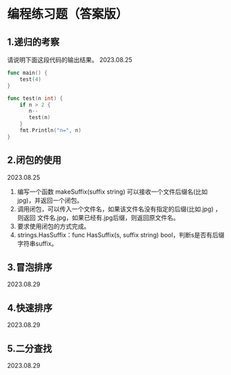 # 编程练习题（答案版）

## 1.递归的考察

请说明下面这段代码的输出结果。 2023.08.25

```go
func main() {
	test(4)
}

func test(n int) {
    if n > 2 {
       n--
       test(n)
    }
    fmt.Println("n=", n)
}
```

## 2.闭包的使用

2023.08.25

1. 编写一个函数 makeSuffix(suffix string) 可以接收一个文件后缀名(比如jpg)，并返回一个闭包。
2. 调用闭包，可以传入一个文件名，如果该文件名没有指定的后缀(比如.jpg) ，则返回 文件名.jpg，如果已经有.jpg后缀，则返回原文件名。
3. 要求使用闭包的方式完成。
4. strings.HasSuffix：func HasSuffix(s, suffix string) bool，判断s是否有后缀字符串suffix。



## 3.冒泡排序

2023.08.29



## 4.快速排序

2023.08.29



## 5.二分查找

2023.08.29


